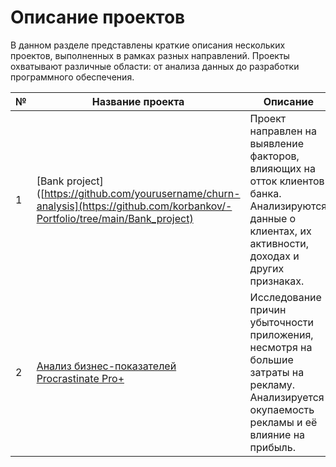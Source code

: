 # Описание проектов

В данном разделе представлены краткие описания нескольких проектов, выполненных в рамках разных направлений. Проекты охватывают различные области: от анализа данных до разработки программного обеспечения.

| №   | Название проекта                                                                 | Описание                                                                                                     | Цель                                                  | Технологии                                           | Статус  |
|-----|-----------------------------------------------------------------------------------|--------------------------------------------------------------------------------------------------------------|-------------------------------------------------------|-----------------------------------------------------|---------|
| 1   | [Bank project]([https://github.com/yourusername/churn-analysis](https://github.com/korbankov/-Portfolio/tree/main/Bank_project)            | Проект направлен на выявление факторов, влияющих на отток клиентов банка. Анализируются данные о клиентах, их активности, доходах и других признаках. | Снижение оттока клиентов и улучшение клиентского опыта | Python, pandas, numpy, scikit-learn, matplotlib      | Завершён |
| 2   | [Анализ бизнес-показателей Procrastinate Pro+](https://github.com/yourusername/procrastinate-pro) | Исследование причин убыточности приложения, несмотря на большие затраты на рекламу. Анализируется окупаемость рекламы и её влияние на прибыль. | Оптимизация затрат на рекламу и повышение прибыльности | Python, pandas, matplotlib, seaborn                  | Завершён |
